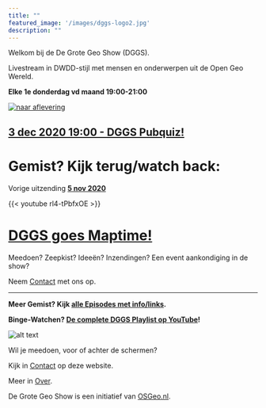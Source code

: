 ```yaml
---
title: ""
featured_image: '/images/dggs-logo2.jpg'
description: ""
---
```


Welkom bij de De Grote Geo Show (DGGS).
   
Livestream in DWDD-stijl met mensen en onderwerpen uit de Open Geo Wereld.

__Elke 1e donderdag vd maand 19:00-21:00__

[![naar aflevering](/images/episode-0013/pubquiz_aankondiging.jpg)](/episode/episode-0013/ "naar aflevering")


## __[3 dec 2020 19:00 - DGGS Pubquiz!](/episode/episode-0013/)__

# __Gemist? Kijk terug/watch back:__
 
Vorige uitzending __[__5 nov 2020__ ](/episode/episode-0012/)__

{{< youtube rl4-tPbfxOE >}}
 
# __[DGGS goes Maptime!](/episode/episode-0012/)__

Meedoen? Zeepkist? Ideeën? Inzendingen? Een event aankondiging in de show?

Neem [Contact](/contact/) met ons op. 


 -----

__Meer Gemist? Kijk [alle Episodes met info/links](/episode).__ 
 
__Binge-Watchen? [De complete DGGS Playlist op YouTube](https://www.youtube.com/playlist?list=PLJMEnRQpAfZqCkhGh3lb3KUnXssK7Sk6C)!__

![alt text](/images/screenshots/episode-1-10.png "Episode #1-#10")

Wil je meedoen, voor of achter de schermen?

Kijk in [Contact](/contact/) op deze website.

Meer in [Over](/about/).

De Grote Geo Show is een initiatief van [OSGeo.nl](https://osgeo.nl).
                                                                   